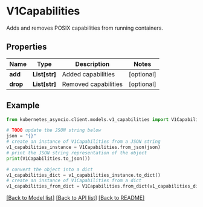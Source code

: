 # V1Capabilities

Adds and removes POSIX capabilities from running containers.

## Properties

Name | Type | Description | Notes
------------ | ------------- | ------------- | -------------
**add** | **List[str]** | Added capabilities | [optional] 
**drop** | **List[str]** | Removed capabilities | [optional] 

## Example

```python
from kubernetes_asyncio.client.models.v1_capabilities import V1Capabilities

# TODO update the JSON string below
json = "{}"
# create an instance of V1Capabilities from a JSON string
v1_capabilities_instance = V1Capabilities.from_json(json)
# print the JSON string representation of the object
print(V1Capabilities.to_json())

# convert the object into a dict
v1_capabilities_dict = v1_capabilities_instance.to_dict()
# create an instance of V1Capabilities from a dict
v1_capabilities_from_dict = V1Capabilities.from_dict(v1_capabilities_dict)
```
[[Back to Model list]](../README.md#documentation-for-models) [[Back to API list]](../README.md#documentation-for-api-endpoints) [[Back to README]](../README.md)


